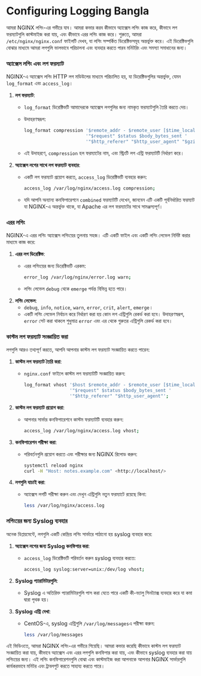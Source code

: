 # Configuring Logging Bangla

আমরা NGINX লগিং-এর গভীরে যাব। আমরা কভার করব কীভাবে অ্যাক্সেস লগিং কাজ করে, কীভাবে লগ ফরম্যাটগুলি কাস্টমাইজ করা যায়, এবং কীভাবে এরর লগিং কাজ করে। শুরুতে, আমরা `/etc/nginx/nginx.conf` ফাইলটি দেখব, যা লগিং সম্পর্কিত ডিরেক্টিভসমূহ অন্তর্ভুক্ত করে। এই ডিরেক্টিভগুলি বোঝার মাধ্যমে আমরা লগগুলি ভালভাবে পরিচালনা এবং ব্যবহার করতে পারব মনিটরিং এবং সমস্যা সমাধানের জন্য।

### অ্যাক্সেস লগিং এবং লগ ফরম্যাট

NGINX-এ অ্যাক্সেস লগিং HTTP লগ মডিউলের মাধ্যমে পরিচালিত হয়, যা ডিরেক্টিভগুলির অন্তর্ভুক্ত, যেমন `log_format` এবং `access_log`।

1. **লগ ফরম্যাট**:
    - `log_format` ডিরেক্টিভটি আমাদেরকে অ্যাক্সেস লগগুলির জন্য নামকৃত ফরম্যাটগুলি তৈরি করতে দেয়।
    - উদাহরণস্বরূপ:
        
        ```bash
        log_format compression '$remote_addr - $remote_user [$time_local] '
                               '"$request" $status $body_bytes_sent '
                               '"$http_referer" "$http_user_agent" "$gzip_ratio"';
        ```
        
    - এই উদাহরণে, `compression` হল ফরম্যাটের নাম, এবং স্ট্রিংটি লগ এন্ট্রি ফরম্যাটটি নির্ধারণ করে।
2. **অ্যাক্সেস লগের সাথে লগ ফরম্যাট ব্যবহার**:
    - একটি লগ ফরম্যাট প্রয়োগ করতে, `access_log` ডিরেক্টিভটি ব্যবহার করুন:
        
        ```bash
        access_log /var/log/nginx/access.log compression;
        ```
        
    - যদি আপনি অন্যান্য কনফিগারেশনে `combined` ফরম্যাটটি দেখেন, জানবেন এটি একটি পূর্বনির্ধারিত ফরম্যাট যা NGINX-এ অন্তর্ভুক্ত থাকে, যা Apache এর লগ ফরম্যাটের সাথে সামঞ্জস্যপূর্ণ।

### এরর লগিং

NGINX-এ এরর লগিং অ্যাক্সেস লগিংয়ের তুলনায় সহজ। এটি একটি ফাইল এবং একটি লগিং লেভেল নির্দিষ্ট করার মাধ্যমে কাজ করে:

1. **এরর লগ ডিরেক্টিভ**:
    - এরর লগিংয়ের জন্য ডিরেক্টিভটি এরকম:
        
        ```bash
        error_log /var/log/nginx/error.log warn;
        ```
        
    - লগিং লেভেল `debug` থেকে `emerge` পর্যন্ত বিভিন্ন হতে পারে।
2. **লগিং লেভেল**:
    - `debug`, `info`, `notice`, `warn`, `error`, `crit`, `alert`, `emerge`।
    - একটি লগিং লেভেল নির্বাচন করে নির্ধারণ করা হয় কোন লগ এন্ট্রিগুলি রেকর্ড করা হবে। উদাহরণস্বরূপ, `error` সেট করা থাকলে শুধুমাত্র `error` এবং এর থেকে গুরুতর এন্ট্রিগুলি রেকর্ড করা হবে।

### কাস্টম লগ ফরম্যাট সংজ্ঞায়িত করা

লগগুলি আরও তথ্যপূর্ণ করতে, আপনি আপনার কাস্টম লগ ফরম্যাট সংজ্ঞায়িত করতে পারেন:

1. **কাস্টম লগ ফরম্যাট তৈরি করা**:
    - `nginx.conf` ফাইলে কাস্টম লগ ফরম্যাটটি সংজ্ঞায়িত করুন:
        
        ```bash
        log_format vhost '$host $remote_addr - $remote_user [$time_local] '
                         '"$request" $status $body_bytes_sent '
                         '"$http_referer" "$http_user_agent"';
        ```
        
2. **কাস্টম লগ ফরম্যাট প্রয়োগ করা**:
    - আপনার সার্ভার কনফিগারেশনে কাস্টম ফরম্যাটটি ব্যবহার করুন:
        
        ```bash
        access_log /var/log/nginx/access.log vhost;
        ```
        
3. **কনফিগারেশন পরীক্ষা করা**:
    - পরিবর্তনগুলি প্রয়োগ করতে এবং পরীক্ষার জন্য NGINX রিলোড করুন:
        
        ```bash
        systemctl reload nginx
        curl -H "Host: notes.example.com" <http://localhost/>
        ```
        
4. **লগগুলি যাচাই করা**:
    - অ্যাক্সেস লগটি পরীক্ষা করুন এবং দেখুন এন্ট্রিগুলি নতুন ফরম্যাটে রয়েছে কিনা:
        
        ```bash
        less /var/log/nginx/access.log
        ```
        

### লগিংয়ের জন্য Syslog ব্যবহার

অনেক ডিপ্লয়মেন্টে, লগগুলি একটি কেন্দ্রিয় লগিং সার্ভারে পাঠানো হয় syslog ব্যবহার করে:

1. **অ্যাক্সেস লগের জন্য Syslog কনফিগার করা**:
    - `access_log` ডিরেক্টিভটি পরিবর্তন করুন syslog ব্যবহার করতে:
        
        ```bash
        access_log syslog:server=unix:/dev/log vhost;
        ```
        
2. **Syslog প্যারামিটারগুলি**:
    - Syslog এ অতিরিক্ত প্যারামিটারগুলি পাস করা যেতে পারে একটি কী-ভ্যালু সিনট্যাক্স ব্যবহার করে যা কমা দ্বারা পৃথক হয়।
3. **Syslog এন্ট্রি দেখা**:
    - CentOS-এ, syslog এন্ট্রিগুলি `/var/log/messages`এ পরীক্ষা করুন:
        
        ```bash
        less /var/log/messages
        ```
        

এই ভিডিওতে, আমরা NGINX লগিং-এর গভীরে গিয়েছি। আমরা কভার করেছি কীভাবে কাস্টম লগ ফরম্যাট সংজ্ঞায়িত করা যায়, কীভাবে অ্যাক্সেস এবং এরর লগগুলি কনফিগার করা যায়, এবং কীভাবে syslog ব্যবহার করা যায় লগিংয়ের জন্য। এই লগিং কনফিগারেশনগুলি বোঝা এবং কাস্টমাইজ করা আপনাকে আপনার NGINX সার্ভারগুলি কার্যকরভাবে মনিটর এবং ট্রাবলশুট করতে সাহায্য করতে পারে।